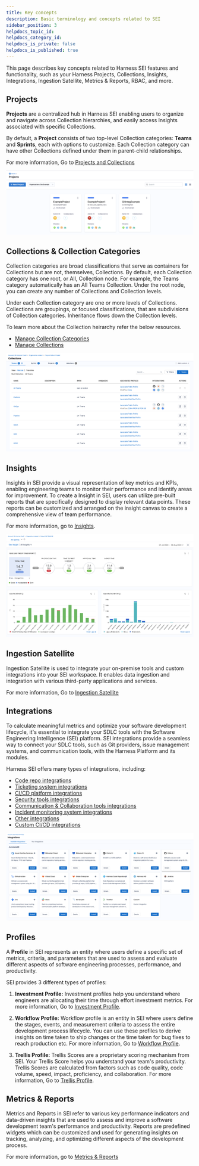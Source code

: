 ```yaml
---
title: Key concepts
description: Basic terminology and concepts related to SEI
sidebar_position: 3
helpdocs_topic_id: 
helpdocs_category_id: 
helpdocs_is_private: false
helpdocs_is_published: true
---
```


This page describes key concepts related to Harness SEI features and functionality, such as your Harness Projects, Collections, Insights, Integrations, Ingestion Satellite, Metrics & Reports, RBAC, and more.

## Projects

**Projects** are a centralized hub in Harness SEI enabling users to organize and navigate across Collection hierarchies, and easily access Insights associated with specific Collections.

By default, a **Project** consists of two top-level Collection categories: **Teams** and **Sprints**, each with options to customize. Each Collection category can have other Collections defined under them in parent-child relationships.

For more information, Go to [Projects and Collections](/docs/software-engineering-insights/setup-sei/sei-projects-and-collections/project-and-collection-overview)

![](../../platform/organizations-and-projects/static/projects-and-organizations-06.png)

## Collections & Collection Categories

Collection categories are broad classifications that serve as containers for Collections but are not, themselves, Collections. By default, each Collection category has one root, or All, Collection node. For example, the Teams category automatically has an All Teams Collection. Under the root node, you can create any number of Collections and Collection levels.

Under each Collection category are one or more levels of Collections. Collections are groupings, or focused classifications, that are subdivisions of Collection categories. Inheritance flows down the Collection levels.

To learn more about the Collection heirarchy refer the below resources.

* [Manage Collection Categories](/docs/software-engineering-insights/setup-sei/sei-projects-and-collections/manage-collection-cat)
* [Manage Collections](/docs/software-engineering-insights/setup-sei/sei-projects-and-collections/manage-collections)

![](./static/collections-overview.png)
  
## Insights

Insights in SEI provide a visual representation of key metrics and KPIs, enabling engineering teams to monitor their performance and identify areas for improvement. To create a Insight in SEI, users can utilize pre-built reports that are specifically designed to display relevant data points. These reports can be customized and arranged on the insight canvas to create a comprehensive view of team performance.

For more information, go to [Insights](../insights/sei-insights).

![](./static/sei-insights.png)

## Ingestion Satellite

Ingestion Satellite is used to integrate your on-premise tools and custom integrations into your SEI workspace. It enables data ingestion and integration with various third-party applications and services.

For more information, Go to [Ingestion Satellite](/docs/software-engineering-insights/setup-sei/sei-ingestion-satellite/satellite-overview)

## Integrations

To calculate meaningful metrics and optimize your software development lifecycle, it's essential to integrate your SDLC tools with the Software Engineering Intelligence (SEI) platform. SEI integrations provide a seamless way to connect your SDLC tools, such as Git providers, issue management systems, and communication tools, with the Harness Platform and its modules.

Harness SEI offers many types of integrations, including:

* [Code repo integrations](/docs/software-engineering-insights/setup-sei/configure-integrations/sei-integrations-overview#source-code-management-scm)
* [Ticketing system integrations](/docs/software-engineering-insights/setup-sei/configure-integrations/sei-integrations-overview#issue-management-platform)
* [CI/CD platform integrations](/docs/software-engineering-insights/setup-sei/configure-integrations/sei-integrations-overview#cicd)
* [Security tools integrations](/docs/software-engineering-insights/setup-sei/configure-integrations/sei-integrations-overview#security)
* [Communication & Collaboration tools integrations](/docs/software-engineering-insights/setup-sei/configure-integrations/sei-integrations-overview#communication--collaboration)
* [Incident monitoring system integrations](/docs/software-engineering-insights/setup-sei/configure-integrations/sei-integrations-overview#incident-monitoring)
* [Other integrations](/docs/software-engineering-insights/setup-sei/configure-integrations/sei-integrations-overview#others)
* [Custom CI/CD integrations](/docs/software-engineering-insights/setup-sei/configure-integrations/sei-integrations-overview#custom-cicd-integrations)

![](./static/sei-integrations.png)

## Profiles

A **Profile** in SEI represents an entity where users define a specific set of metrics, criteria, and parameters that are used to assess and evaluate different aspects of software engineering processes, performance, and productivity.

SEI provides 3 different types of profiles:

1. **Investment Profile:** Investment profiles help you understand where engineers are allocating their time through effort investment metrics. For more information, Go to [Investment Profile](/docs/software-engineering-insights/setup-sei/sei-profiles/business-alignment-profile).

2. **Workflow Profile:** Workflow profile is an entity in SEI where users define the stages, events, and measurement criteria to assess the entire development process lifecycle. You can use these profiles to derive insights on time taken to ship changes or the time taken for bug fixes to reach production etc. For more information, Go to [Workflow Profile](/docs/software-engineering-insights/setup-sei/sei-profiles/workflow-profiles/workflow-profile-overview).

3. **Trellis Profile:** Trellis Scores are a proprietary scoring mechanism from SEI. Your Trellis Score helps you understand your team's productivity. Trellis Scores are calculated from factors such as code quality, code volume, speed, impact, proficiency, and collaboration. For more information, Go to [Trellis Profile](/docs/software-engineering-insights/setup-sei/sei-profiles/trellis-profile).

## Metrics & Reports

Metrics and Reports in SEI refer to various key performance indicators and data-driven insights that are used to assess and improve a software development team's performance and productivity. Reports are predefined widgets which can be customized and used for generating insights on tracking, analyzing, and optimizing different aspects of the development process.

For more information, go to [Metrics & Reports](/docs/category/metrics-and-reports)